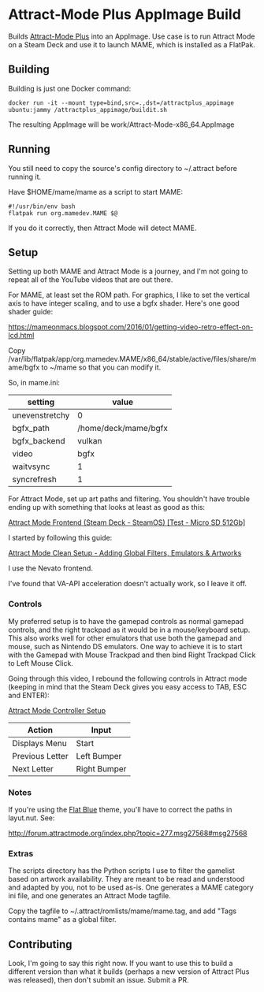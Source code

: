 # Attract-Mode Plus AppImage Build

Builds [Attract-Mode Plus](https://github.com/oomek/attractplus/) into an AppImage. Use case is to run Attract Mode on a Steam Deck and use it to launch MAME, which is installed as a FlatPak.

## Building

Building is just one Docker command:

    docker run -it --mount type=bind,src=.,dst=/attractplus_appimage ubuntu:jammy /attractplus_appimage/buildit.sh

The resulting AppImage will be work/Attract-Mode-x86_64.AppImage

## Running

You still need to copy the source's config directory to ~/.attract before running it.

Have $HOME/mame/mame as a script to start MAME:

    #!/usr/bin/env bash
    flatpak run org.mamedev.MAME $@

If you do it correctly, then Attract Mode will detect MAME.

## Setup

Setting up both MAME and Attract Mode is a journey, and I'm not going to repeat all of the YouTube videos that are out there.

For MAME, at least set the ROM path. For graphics, I like to set the vertical axis to have integer scaling, and to use a
bgfx shader. Here's one good shader guide:

https://mameonmacs.blogspot.com/2016/01/getting-video-retro-effect-on-lcd.html

Copy /var/lib/flatpak/app/org.mamedev.MAME/x86_64/stable/active/files/share/mame/bgfx to ~/mame so that you can modify it.

So, in mame.ini:

|setting       |value               |
|--------------|--------------------|
|unevenstretchy|0                   |
|bgfx_path     |/home/deck/mame/bgfx|
|bgfx_backend  |vulkan              |s
|video         |bgfx                |
|waitvsync     |1                   |
|syncrefresh   |1                   |

For Attract Mode, set up art paths and filtering. You shouldn't have trouble ending up with something that looks at least
as good as this:

[Attract Mode Frontend (Steam Deck - SteamOS) [Test - Micro SD 512Gb]](https://youtu.be/9yaQjpDqTtM?si=t4X6AnJDLZT6Q1-n)

I started by following this guide:

[Attract Mode Clean Setup - Adding Global Filters, Emulators & Artworks](https://youtu.be/PQm86NRnpdw?si=x13xSEN1XFhBn3Cc)

I use the Nevato frontend.

I've found that VA-API acceleration doesn't actually work, so I leave it off.

### Controls

My preferred setup is to have the gamepad controls as normal gamepad controls, and the right trackpad as
it would be in a mouse/keyboard setup. This also works well for other emulators that use both the gamepad and
mouse, such as Nintendo DS emulators. One way to achieve it is to start with the Gamepad with Mouse Trackpad
and then bind Right Trackpad Click to Left Mouse Click.

Going through this video, I rebound the following controls in Attract mode (keeping in mind that the Steam Deck
gives you easy access to TAB, ESC and ENTER):

[Attract Mode Controller Setup](https://youtu.be/mzyZnAwTowI?si=kWsdhuTh-cwls6Mm)

|Action         |Input       |
|---------------|------------|
|Displays Menu  |Start       |
|Previous Letter|Left Bumper |
|Next Letter    |Right Bumper|

### Notes

If you're using the [Flat Blue](https://onyxarcade.com/flat_blue.html) theme, you'll have to correct the
paths in layut.nut. See:

http://forum.attractmode.org/index.php?topic=277.msg27568#msg27568

### Extras

The scripts directory has the Python scripts I use to filter the gamelist based on artwork availability. They are meant to
be read and understood and adapted by you, not to be used as-is. One generates a MAME category ini file, and one generates
an Attract Mode tagfile.

Copy the tagfile to ~/.attract/romlists/mame/mame.tag, and add "Tags contains mame" as a global filter.

## Contributing

Look, I'm going to say this right now. If you want to use this to build a different version than what it builds (perhaps a
new version of Attract Plus was released), then don't submit an issue. Submit a PR.